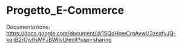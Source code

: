 # Progetto_E-Commerce
Documentazione:
https://docs.google.com/document/d/1SQdHqwCrgAvwU3zeafyJQ-kqijB2rOjy6sMFJBWjlyU/edit?usp=sharing
